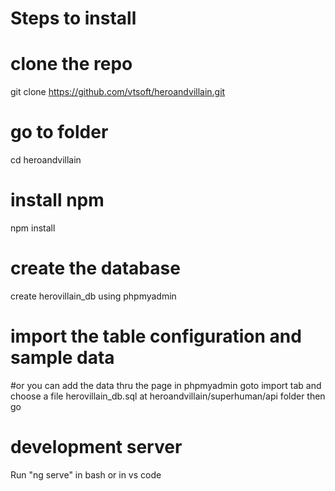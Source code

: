 # Steps to install

# clone the repo
git clone https://github.com/vtsoft/heroandvillain.git

# go to folder
cd heroandvillain

# install npm
npm install 

# create the database
create herovillain_db using phpmyadmin

# import the table configuration and sample data 
#or you can add the data thru the page
in phpmyadmin goto import tab and choose a file herovillain_db.sql at heroandvillain/superhuman/api folder then go

# development server
Run "ng serve" in bash or in vs code